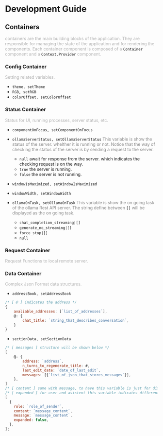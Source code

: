 # Development Guide

## Containers

<span style="opacity: 0.32">containers are the main building blocks of the application. They are responsible for managing the state of the application and for rendering the components. Each container component is composed of a </span>`Container`<span style="opacity: 0.32"> component and a </span>`Context.Provider`<span style="opacity: 0.32"> component. </span>

### Config Container

<span style="opacity: 0.32">Setting related variables.</span>

- `theme, setTheme`
- `RGB, setRGB`
- `colorOffset, setColorOffset`

### Status Container

<span style="opacity: 0.32">Status for UI, running processes, server status, etc.</span>

- `componentOnFocus, setComponentOnFocus`

- `ollamaServerStatus, setOllamaServerStatus`
  <span style="opacity: 0.5">
  This variable is show the status of the server. whelther it is running or not. Notice that the way of checking the status of the server is by sending a request to the server.
  </span>

  - `null` await for response from the server. which indicates the checking request is on the way.
  - `true` the server is running.
  - `false` the server is not running.

- `windowIsMaximized, setWindowIsMaximized`
- `windowWidth, setWindowWidth`

- `ollamaOnTask, setOllamaOnTask` <span style="opacity: 0.5">
  This variable is show the on going task of the ollama Rest API server. The string define between</span> `[]` <span style="opacity: 0.5">will be displayed as the on going task.
  </span>

  - `chat_completion_streaming|[]`
  - `generate_no_streaming|[]`
  - `force_stop|[]`
  - `null`

### Request Container

<span style="opacity: 0.32">Request Functions to local remote server.</span>

### Data Container

<span style="opacity: 0.32">Complex Json Format data structures.</span>

- `addressBook, setAddressBook`

```js
/* [ @ ] indicates the address */
{
    avaliable_addresses: [`list_of_addresses`],
    @: { 
        chat_title: `string_that_describes_conversation`,
    }
}
```

- `sectionData, setSectionData`

```js
/* [ messages ] structure will be shown below */
[
    @: {
        address: `address`,
        n_turns_to_regenerate_title: #,
        last_edit_date: `date_of_last_edit`,
        messages: [{`list_of_json_that_stores_messages`}],
    },
]
/* [ content ] same with message, to have this variable is just for different standard APIs */
/* [ expanded ] for user and asistent this variable indicates different thing, for deepseek models if expanded === false, the thought process will be shown */
[
  {
    role: `role_of_sender`,
    content: `message_content`,
    message: `message_content`,
    expanded: false,
  },
];
```


